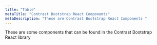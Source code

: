 ```yaml
---
title: "Table"
metaTitle: "Contrast Bootstrap React Components"
metaDescription: "These are Contrast Bootstrap React Components "
---
```


These are some components that can be found in the Contrast Bootstrap React library

